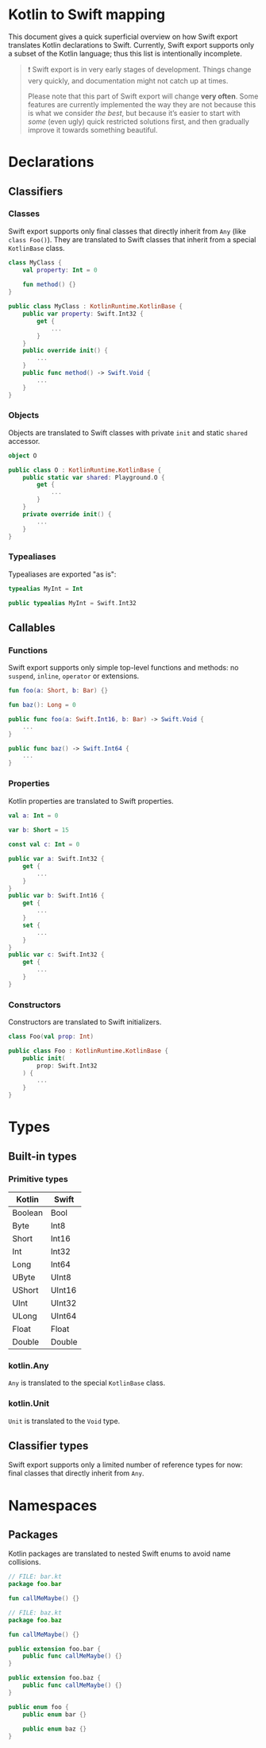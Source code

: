 # Kotlin to Swift mapping

This document gives a quick superficial overview on how Swift export translates Kotlin declarations to Swift.
Currently, Swift export supports only a subset of the Kotlin language; thus this list is intentionally incomplete.

> ❗️ Swift export is in very early stages of development.
> Things change very quickly, and documentation might not catch up at times.
> 
> Please note that this part of Swift export will change **very often**.
> Some features are currently implemented the way they are not because this is what we consider _the best_,
> but because it’s easier to start with _some_ (even ugly) quick restricted solutions first, and then gradually improve it towards something
> beautiful.

# Declarations

## Classifiers

### Classes

Swift export supports only final classes that directly inherit from `Any` (like `class Foo()`). 
They are translated to Swift classes that inherit from a special `KotlinBase` class.
```kotlin
class MyClass {
    val property: Int = 0
    
    fun method() {}
}
```
```swift
public class MyClass : KotlinRuntime.KotlinBase {
    public var property: Swift.Int32 {
        get {
            ...
        }
    }
    public override init() {
        ...
    }
    public func method() -> Swift.Void {
        ...
    }
}
```

### Objects

Objects are translated to Swift classes with private `init` and static `shared` accessor.
```kotlin
object O
```
```swift
public class O : KotlinRuntime.KotlinBase {
    public static var shared: Playground.O {
        get {
            ...
        }
    }
    private override init() {
        ...
    }
}
```

### Typealiases

Typealiases are exported "as is":
```kotlin
typealias MyInt = Int
```

```swift
public typealias MyInt = Swift.Int32
```

## Callables

### Functions

Swift export supports only simple top-level functions and methods: no `suspend`, `inline`, `operator` or extensions.

```kotlin
fun foo(a: Short, b: Bar) {}

fun baz(): Long = 0
```

```swift
public func foo(a: Swift.Int16, b: Bar) -> Swift.Void {
    ...
}

public func baz() -> Swift.Int64 {
    ...
}
```

### Properties

Kotlin properties are translated to Swift properties.

```kotlin
val a: Int = 0
            
var b: Short = 15

const val c: Int = 0
```

```swift
public var a: Swift.Int32 {
    get {
        ...
    }
}
public var b: Swift.Int16 {
    get {
        ...
    }
    set {
        ...
    }
}
public var c: Swift.Int32 {
    get {
        ...
    }
}
```

### Constructors

Constructors are translated to Swift initializers.

```kotlin
class Foo(val prop: Int)
```

```swift
public class Foo : KotlinRuntime.KotlinBase {
    public init(
        prop: Swift.Int32
    ) {
        ...
    }
}
```

# Types

## Built-in types

### Primitive types

| Kotlin  | Swift  |
|---------|--------|
| Boolean | Bool   |
| Byte    | Int8   |
| Short   | Int16  |
| Int     | Int32  |
| Long    | Int64  |
| UByte   | UInt8  |
| UShort  | UInt16 |
| UInt    | UInt32 |
| ULong   | UInt64 |
| Float   | Float  |
| Double  | Double |

### kotlin.Any

`Any` is translated to the special `KotlinBase` class.

### kotlin.Unit

`Unit` is translated to the `Void` type.

## Classifier types

Swift export supports only a limited number of reference types for now: final classes that directly inherit from `Any`.

# Namespaces

## Packages

Kotlin packages are translated to nested Swift enums to avoid name collisions.
```kotlin
// FILE: bar.kt
package foo.bar

fun callMeMaybe() {}

// FILE: baz.kt
package foo.baz

fun callMeMaybe() {}
```

```swift
public extension foo.bar {
    public func callMeMaybe() {}
}

public extension foo.baz {
    public func callMeMaybe() {}
}

public enum foo {
    public enum bar {}
    
    public enum baz {}
}
```



